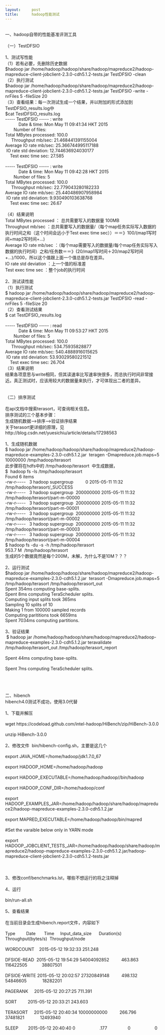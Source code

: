 ```yaml
---
layout:     post
title:      hadoop性能测试
---
```

<div id="article_content" class="article_content clearfix csdn-tracking-statistics" data-pid="blog" data-mod="popu_307" data-dsm="post">
								            <link rel="stylesheet" href="https://csdnimg.cn/release/phoenix/template/css/ck_htmledit_views-f76675cdea.css">
						<div class="htmledit_views" id="content_views">
                
<br>
一、hadoop自带的性能基准评测工具<br><br>
（一）TestDFSIO<br><br>
1、测试写性能<br>
（1）若有必要，先删除历史数据 <br>
$hadoop jar /home/hadoop/hadoop/share/hadoop/mapreduce2/hadoop-mapreduce-client-jobclient-2.3.0-cdh5.1.2-tests.jar TestDFSIO -clean<br>
（2）执行测试<br>
$hadoop jar /home/hadoop/hadoop/share/hadoop/mapreduce2/hadoop-mapreduce-client-jobclient-2.3.0-cdh5.1.2-tests.jar TestDFSIO -write -nrFiles 5 -fileSize 20<br>
（3）查看结果：每一次测试生成一个结果，并以附加的形式添加到TestDFSIO_results.log中<br>
$cat TestDFSIO_results.log<br>
----- TestDFSIO ----- : write<br>
           Date &amp; time: Mon May 11 09:41:34 HKT 2015<br>
       Number of files:<br>
Total MBytes processed: 100.0<br>
     Throughput mb/sec: 21.468441391155004<br>
Average IO rate mb/sec: 25.366744995117188<br>
 IO rate std deviation: 12.744636924030177<br>
    Test exec time sec: 27.585<br><br>
----- TestDFSIO ----- : write<br>
           Date &amp; time: Mon May 11 09:42:28 HKT 2015<br>
       Number of files: 5<br>
Total MBytes processed: 100.0<br>
     Throughput mb/sec: 22.779043280182233<br>
Average IO rate mb/sec: 25.440486907958984<br>
 IO rate std deviation: 9.930490103638768<br>
    Test exec time sec: 26.67<br><br>
（4）结果说明<br>
Total MBytes processed ： 总共需要写入的数据量 100MB<br>
Throughput mb/sec ：总共需要写入的数据量/（每个map任务实际写入数据的执行时间之和（这个时间会远小于Test exec time sec））＝＝》100/(map1写时间+map2写时间+...)<br>
Average IO rate mb/sec ：（每个map需要写入的数据量/每个map任务实际写入数据的执行时间）之和/任务数＝＝》(20/map1写时间＋20/map2写时间+...)/1000，所以这个值跟上面一个值总是存在差异。<br>
IO rate std deviation ：上一个值的标准差<br>
Test exec time sec ：整个job的执行时间<br><br>
2、测试读性能<br>
（1）执行测试<br>
$ hadoop jar /home/hadoop/hadoop/share/hadoop/mapreduce2/hadoop-mapreduce-client-jobclient-2.3.0-cdh5.1.2-tests.jar TestDFSIO -read -nrFiles 5 -fileSize 20
<br>
（2）查看测试结果<br>
$ cat TestDFSIO_results.log<br><br>
----- TestDFSIO ----- : read<br>
           Date &amp; time: Mon May 11 09:53:27 HKT 2015<br>
       Number of files: 5<br>
Total MBytes processed: 100.0<br>
     Throughput mb/sec: 534.75935828877<br>
Average IO rate mb/sec: 540.4888916015625<br>
 IO rate std deviation: 53.93029580221512<br>
    Test exec time sec: 26.704<br>
（3）结果说明<br>
结果各项意思与write相同，但其读速率比写速率快很多，而总执行时间非常接近。真正测试时，应该用较大的数据量来执行，才可体现出二者的差异。<br><br><br>
（二）排序测试<br><br>
在api文档中搜索terasort，可查询相关信息。<br>
排序测试的三个基本步骤：<br>
生成随机数据——&gt;排序——&gt;验证排序结果<br>
关于terasort更详细的原理，见http://blog.csdn.net/yuesichiu/article/details/17298563<br><br>
1、生成随机数据<br>
$ hadoop jar /home/hadoop/hadoop/share/hadoop/mapreduce2/hadoop-mapreduce-examples-2.3.0-cdh5.1.2.jar  teragen -Dmapreduce.job.maps=5 10000000 /tmp/hadoop/terasort<br>
此步骤将在hdfs中的 /tmp/hadoop/terasort  中生成数据，<br>
$  hadoop fs -ls /tmp/hadoop/terasort<br>
Found 6 items<br>
-rw-r-----   3 hadoop supergroup          0 2015-05-11 11:32 /tmp/hadoop/terasort/_SUCCESS<br>
-rw-r-----   3 hadoop supergroup  200000000 2015-05-11 11:32 /tmp/hadoop/terasort/part-m-00000<br>
-rw-r-----   3 hadoop supergroup  200000000 2015-05-11 11:32 /tmp/hadoop/terasort/part-m-00001<br>
-rw-r-----   3 hadoop supergroup  200000000 2015-05-11 11:32 /tmp/hadoop/terasort/part-m-00002<br>
-rw-r-----   3 hadoop supergroup  200000000 2015-05-11 11:32 /tmp/hadoop/terasort/part-m-00003<br>
-rw-r-----   3 hadoop supergroup  200000000 2015-05-11 11:32 /tmp/hadoop/terasort/part-m-00004<br>
$ hadoop fs -du -s -h /tmp/hadoop/terasort<br>
953.7 M  /tmp/hadoop/terasort <br>
生成的5个数据竟然是每个200M，未解，为什么不是10M？？？<br><br>
2、运行测试<br>
$hadoop jar /home/hadoop/hadoop/share/hadoop/mapreduce2/hadoop-mapreduce-examples-2.3.0-cdh5.1.2.jar  terasort -Dmapreduce.job.maps=5 /tmp/hadoop/terasort /tmp/hadoop/terasort_out<br>
Spent 354ms computing base-splits.<br>
Spent 8ms computing TeraScheduler splits.<br>
Computing input splits took 365ms<br>
Sampling 10 splits of 10<br>
Making 1 from 100000 sampled records<br>
Computing parititions took 6659ms<br>
Spent 7034ms computing partitions.<br><br>
3、验证结果 <br>
 $ hadoop jar /home/hadoop/hadoop/share/hadoop/mapreduce2/hadoop-mapreduce-examples-2.3.0-cdh5.1.2.jar teravalidate  /tmp/hadoop/terasort_out /tmp/hadoop/terasort_report<br><br>
Spent 44ms computing base-splits.<br><br>
Spent 7ms computing TeraScheduler splits.<br><br><br><br><br>
二、hibench<br>
hibench4.0测试不成功，使用3.0代替<br><br>
1、下载并解压<br><br>
wget https://codeload.github.com/intel-hadoop/HiBench/zip/HiBench-3.0.0<br><br>
unzip HiBench-3.0.0<br><br>
2、修改文件  bin/hibench-config.sh，主要是这几个<br><br>
export JAVA_HOME=/home/hadoop/jdk1.7.0_67<br><br>
export HADOOP_HOME=/home/hadoop/hadoop<br><br>
export HADOOP_EXECUTABLE=/home/hadoop/hadoop//bin/hadoop<br><br>
export HADOOP_CONF_DIR=/home/hadoop/conf<br><br>
export HADOOP_EXAMPLES_JAR=/home/hadoop/hadoop/share/hadoop/mapreduce2/hadoop-mapreduce-examples-2.3.0-cdh5.1.2.jar<br><br>
export MAPRED_EXECUTABLE=/home/hadoop/hadoop/bin/mapred<br><br>
#Set the varaible below only in YARN mode<br><br>
export HADOOP_JOBCLIENT_TESTS_JAR=/home/hadoop/hadoop/share/hadoop/mapreduce2/hadoop-mapreduce-examples-2.3.0-cdh5.1.2.jar/hadoop-mapreduce-client-jobclient-2.3.0-cdh5.1.2-tests.jar<br><br><br><br>
3、修改conf/benchmarks.lst，哪些不想运行的将之注释掉<br><br>
4、运行<br><br>
bin/run-all.sh<br><br>
5、查看结果<br><br>
在当前目录会生成hibench.report文件，内容如下<br><br>
Type         Date       Time     Input_data_size      Duration(s)          Throughput(bytes/s)  Throughput/node<br><br>
WORDCOUNT    2015-05-12 19:32:33 251.248<br><br>
DFSIOE-READ  2015-05-12 19:54:29 54004092852          463.863              116422505            38807501<br><br>
DFSIOE-WRITE 2015-05-12 20:02:57 27320849148          498.132              54846605             18282201<br><br>
PAGERANK     2015-05-12 20:27:25 711.391<br><br>
SORT         2015-05-12 20:33:21 243.603<br><br>
TERASORT     2015-05-12 20:40:34 10000000000          266.796              37481821             12493940<br><br>
SLEEP        2015-05-12 20:40:40 0                    .177                 0                    0<br><br>            </div>
                </div>